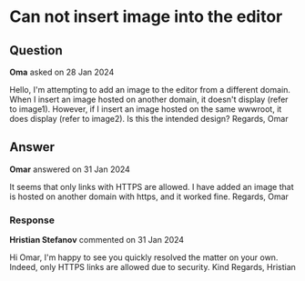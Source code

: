 # Can not insert image into the editor

## Question

**Oma** asked on 28 Jan 2024

Hello, I'm attempting to add an image to the editor from a different domain. When I insert an image hosted on another domain, it doesn't display (refer to image1). However, if I insert an image hosted on the same wwwroot, it does display (refer to image2). Is this the intended design? Regards, Omar

## Answer

**Omar** answered on 31 Jan 2024

It seems that only links with HTTPS are allowed. I have added an image that is hosted on another domain with https, and it worked fine. Regards, Omar

### Response

**Hristian Stefanov** commented on 31 Jan 2024

Hi Omar, I'm happy to see you quickly resolved the matter on your own. Indeed, only HTTPS links are allowed due to security. Kind Regards, Hristian
